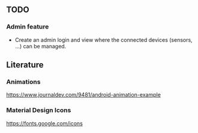 ## TODO

### Admin feature

- Create an admin login and view where the connected devices (sensors, ...) can be managed.

## Literature

### Animations

https://www.journaldev.com/9481/android-animation-example

### Material Design Icons

https://fonts.google.com/icons